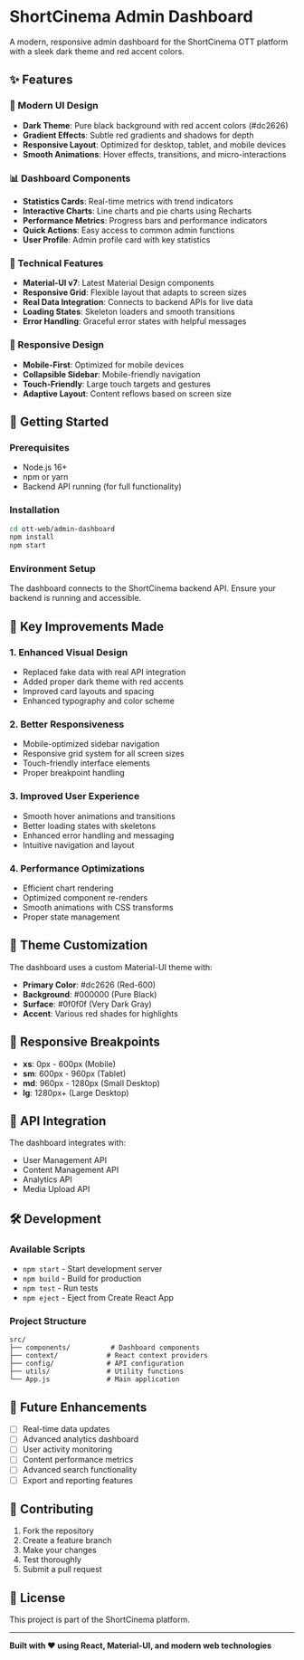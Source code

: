 # ShortCinema Admin Dashboard

A modern, responsive admin dashboard for the ShortCinema OTT platform with a sleek dark theme and red accent colors.

## ✨ Features

### 🎨 Modern UI Design
- **Dark Theme**: Pure black background with red accent colors (#dc2626)
- **Gradient Effects**: Subtle red gradients and shadows for depth
- **Responsive Layout**: Optimized for desktop, tablet, and mobile devices
- **Smooth Animations**: Hover effects, transitions, and micro-interactions

### 📊 Dashboard Components
- **Statistics Cards**: Real-time metrics with trend indicators
- **Interactive Charts**: Line charts and pie charts using Recharts
- **Performance Metrics**: Progress bars and performance indicators
- **Quick Actions**: Easy access to common admin functions
- **User Profile**: Admin profile card with key statistics

### 🔧 Technical Features
- **Material-UI v7**: Latest Material Design components
- **Responsive Grid**: Flexible layout that adapts to screen sizes
- **Real Data Integration**: Connects to backend APIs for live data
- **Loading States**: Skeleton loaders and smooth transitions
- **Error Handling**: Graceful error states with helpful messages

### 📱 Responsive Design
- **Mobile-First**: Optimized for mobile devices
- **Collapsible Sidebar**: Mobile-friendly navigation
- **Touch-Friendly**: Large touch targets and gestures
- **Adaptive Layout**: Content reflows based on screen size

## 🚀 Getting Started

### Prerequisites
- Node.js 16+ 
- npm or yarn
- Backend API running (for full functionality)

### Installation
```bash
cd ott-web/admin-dashboard
npm install
npm start
```

### Environment Setup
The dashboard connects to the ShortCinema backend API. Ensure your backend is running and accessible.

## 🎯 Key Improvements Made

### 1. Enhanced Visual Design
- Replaced fake data with real API integration
- Added proper dark theme with red accents
- Improved card layouts and spacing
- Enhanced typography and color scheme

### 2. Better Responsiveness
- Mobile-optimized sidebar navigation
- Responsive grid system for all screen sizes
- Touch-friendly interface elements
- Proper breakpoint handling

### 3. Improved User Experience
- Smooth hover animations and transitions
- Better loading states with skeletons
- Enhanced error handling and messaging
- Intuitive navigation and layout

### 4. Performance Optimizations
- Efficient chart rendering
- Optimized component re-renders
- Smooth animations with CSS transforms
- Proper state management

## 🎨 Theme Customization

The dashboard uses a custom Material-UI theme with:
- **Primary Color**: #dc2626 (Red-600)
- **Background**: #000000 (Pure Black)
- **Surface**: #0f0f0f (Very Dark Gray)
- **Accent**: Various red shades for highlights

## 📱 Responsive Breakpoints

- **xs**: 0px - 600px (Mobile)
- **sm**: 600px - 960px (Tablet)
- **md**: 960px - 1280px (Small Desktop)
- **lg**: 1280px+ (Large Desktop)

## 🔌 API Integration

The dashboard integrates with:
- User Management API
- Content Management API
- Analytics API
- Media Upload API

## 🛠️ Development

### Available Scripts
- `npm start` - Start development server
- `npm build` - Build for production
- `npm test` - Run tests
- `npm eject` - Eject from Create React App

### Project Structure
```
src/
├── components/          # Dashboard components
├── context/            # React context providers
├── config/             # API configuration
├── utils/              # Utility functions
└── App.js              # Main application
```

## 🎯 Future Enhancements

- [ ] Real-time data updates
- [ ] Advanced analytics dashboard
- [ ] User activity monitoring
- [ ] Content performance metrics
- [ ] Advanced search functionality
- [ ] Export and reporting features

## 🤝 Contributing

1. Fork the repository
2. Create a feature branch
3. Make your changes
4. Test thoroughly
5. Submit a pull request

## 📄 License

This project is part of the ShortCinema platform.

---

**Built with ❤️ using React, Material-UI, and modern web technologies**

